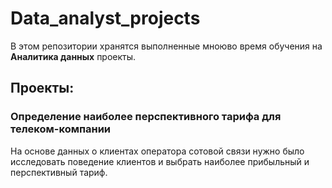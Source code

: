 # Data_analyst_projects
В этом репозитории хранятся выполненные мноюво время обучения на **Аналитика данных** проекты.

## Проекты:
### Определение наиболее перспективного тарифа для телеком-компании  
На основе данных о клиентах оператора сотовой связи нужно было исследовать поведение клиентов и выбрать наиболее прибыльный и перспективный тариф.
